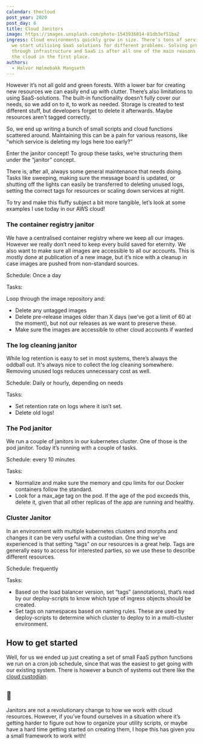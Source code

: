 ```yaml
---
calendar: thecloud
post_year: 2020
post_day: 6
title: Cloud Janitors
image: https://images.unsplash.com/photo-1543936014-81db3ef51ba2
ingress: Cloud environments quickly grow in size. There’s tons of services and
  we start utilising SaaS solutions for different problems. Solving problems
  through infrastructure and SaaS is after all one of the main reasons we are in
  the cloud in the first place.
authors:
  - Halvor Hølmebakk Mangseth
---
```

However it’s not all gold and green forests. With a lower bar for creating new resources we can easily end up with clutter. There’s also limitations to using SaaS-solutions. The built-in functionality doesn’t fully cover our needs, so we add on to it, to work as needed. Storage is created to test different stuff, but developers forget to delete it afterwards. Maybe resources aren’t tagged correctly. 



So, we end up writing a bunch of small scripts and cloud functions scattered around. Maintaining this can be a pain for various reasons, like “which service is deleting my logs here too early?”



Enter the janitor concept! To group these tasks, we’re structuring them under the “janitor” concept. 

There is, after all, always some general maintenance that needs doing. Tasks like sweeping, making sure the message board is updated, or shutting off the lights can easily be transferred to deleting unused logs, setting the correct tags for resources or scaling down services at night.



To try and make this fluffy subject a bit more tangible, let’s look at some examples I use today in our AWS cloud! 



### The container registry janitor

We have a centralised container registry where we keep all our images. However we really don’t need to keep every build saved for eternity. We also want to make sure all images are accessible to all our accounts. This is mostly done at publication of a new image, but it’s nice with a cleanup in case images are pushed from non-standard sources. 

Schedule: Once a day

Tasks: 

Loop through the image repository and:

* Delete any untagged images
* Delete pre-release images older than X days (we’ve got a limit of 60 at the moment), but not our releases as we want to preserve these.
* Make sure the images are accessible to other cloud accounts if wanted

### The log cleaning janitor

While log retention is easy to set in most systems, there’s always the oddball out. It's always nice to collect the log cleaning somewhere. Removing unused logs reduces unnecessary cost as well. 

Schedule: Daily or hourly, depending on needs

Tasks: 

* Set retention rate on logs where it isn’t set.
* Delete old logs!

### The Pod janitor

We run a couple of janitors in our kubernetes cluster. One of those is the pod janitor. Today it’s running with a couple of tasks. 

Schedule: every 10 minutes

Tasks:

* Normalize and make sure the memory and cpu limits for our Docker containers follow the standard.
* Look for a max_age tag on the pod. If the age of the pod exceeds this, delete it, given that all other replicas of the app are running and healthy. 

### Cluster Janitor

In an environment with multiple kubernetes clusters and morphs and changes it can be very useful with a custodian. One thing we’ve experienced is that setting “tags” on our resources is a great help. Tags are generally easy to access for interested parties, so we use these to describe different resources. 

Schedule: frequently

Tasks:

* Based on the load balancer version, set “tags” (annotations), that’s read by our deploy-scripts to know which type of ingress objects should be created. 
* Set tags on namespaces based on naming rules. These are used by deploy-scripts to determine which cluster to deploy to in a multi-cluster environment. 

## How to get started

Well, for us we ended up just creating a set of small FaaS python functions we run on a cron job schedule, since that was the easiest to get going with our existing system. There is however a bunch of systems out there like the [cloud custodian](<https://cloudcustodian.io/docs/index.html>). 

## 👋

Janitors are not a revolutionary change to how we work with cloud resources. However, if you’ve found ourselves in a situation where it’s getting harder to figure out how to organize your utility scripts, or maybe have a hard time getting started on creating them, I hope this has given you a small framework to work with!